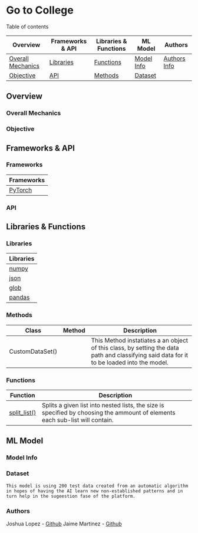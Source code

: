 # Go to College
 Table of contents

|Overview|Frameworks & API|Libraries & Functions|ML Model|Authors|
|--------|----------------|-------------------|--------|-------|
|[Overall Mechanics](#overall-mechanics)|[Libraries](#libraries)|[Functions](#functions)|[Model Info](#model-info)|[Authors Info](#authors)|
|[Objective](#objective)|[API](#api)|[Methods](#methods)|[Dataset](#dataset)||


## Overview

### Overall Mechanics

### Objective

## Frameworks & API

### Frameworks

|Frameworks|
|----------|
| [PyTorch](https://pytorch.org/)|

### API

## Libraries & Functions

### Libraries

|Libraries|
|---------|
|[numpy](https://numpy.org/)|
|[json](https://www.json.org/json-en.html)|
|[glob](https://docs.python.org/3/library/glob.html)|
|[pandas](https://pandas.pydata.org/)|

### Methods

|Class|Method|Description|
|-----|------|-----------|
|CustomDataSet()|| This Method instatiates a an object of this class, by setting the data path and classifying said data for it to be loaded into the model.
### Functions

|Function|Description|
|--------|-----------|
|[split\_list()](/main.py)|Splits a given list into nested lists, the size is specified by choosing the ammount of elements each sub-list will contain.|

## ML Model

### Model Info

### Dataset

	This model is using 200 test data created from an automatic algorithm in hopes of having the AI learn new non-established patterns and in turn help in the sugeestion fase of the platform.

### Authors

Joshua Lopez - [Github](https://github.com/Lohkrii)
Jaime Martinez - [Github](https://github.com/jemn21819)
